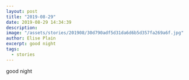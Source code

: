 ```yaml
---
layout: post
title: "2019-08-29"
date: 2019-08-29 14:34:39
description: 
image: "/assets/stories/201908/30d790adf5d31da6d6b5d357fa269a6f.jpg"
author: Elise Plain
excerpt: good night
tags: 
  - stories
---
```


good night
<p></p>
